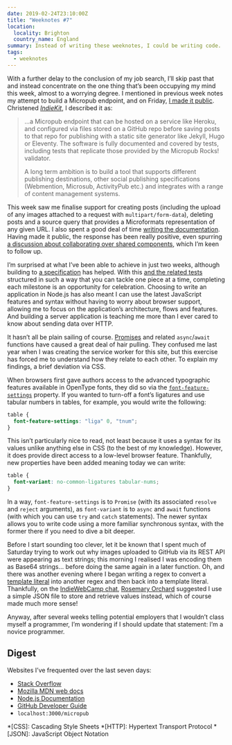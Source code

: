 ```yaml
---
date: 2019-02-24T23:10:00Z
title: "Weeknotes #7"
location:
  locality: Brighton
  country_name: England
summary: Instead of writing these weeknotes, I could be writing code.
tags:
  - weeknotes
---
```


With a further delay to the conclusion of my job search, I’ll skip past that and instead concentrate on the one thing that’s been occupying my mind this week, almost to a worrying degree. I mentioned in previous week notes my attempt to build a Micropub endpoint, and on Friday, [I made it public][1]. Christened _[IndieKit][2]_, I described it as:

> …a Micropub endpoint that can be hosted on a service like Heroku, and configured via files stored on a GitHub repo before saving posts to that repo for publishing with a static site generator like Jekyll, Hugo or Eleventy. The software is fully documented and covered by tests, including tests that replicate those provided by the Micropub Rocks! validator.
>
> A long term ambition is to build a tool that supports different publishing destinations, other social publishing specifications (Webmention, Microsub, ActivityPub etc.) and integrates with a range of content management systems.

This week saw me finalise support for creating posts (including the upload of any images attached to a request with `multipart/form-data`), deleting posts and a source query that provides a Microformats representation of any given URL. I also spent a good deal of time [writing the documentation][3]. Having made it public, the response has been really positive, even spurring [a discussion about collaborating over shared components][4], which I’m keen to follow up.

I’m surprised at what I’ve been able to achieve in just two weeks, although building to [a specification][5] has helped. With this [and the related tests][6] structured in such a way that you can tackle one piece at a time, completing each milestone is an opportunity for celebration. Choosing to write an application in Node.js has also meant I can use the latest JavaScript features and syntax without having to worry about browser support, allowing me to focus on the application’s architecture, flows and features. And building a server application is teaching me more than I ever cared to know about sending data over HTTP.

It hasn’t all be plain sailing of course. [Promises][7] and related `async`/`await` functions have caused a great deal of hair pulling. They confused me last year when I was creating the service worker for this site, but this exercise has forced me to understand how they relate to each other. To explain my findings, a brief deviation via CSS.

When browsers first gave authors access to the advanced typographic features available in OpenType fonts, they did so via the [`font-feature-settings`][8] property. If you wanted to turn-off a font’s ligatures and use tabular numbers in tables, for example, you would write the following:

```css
table {
  font-feature-settings: "liga" 0, "tnum";
}
```

This isn’t particularly nice to read, not least because it uses a syntax for its values unlike anything else in CSS (to the best of my knowledge). However, it does provide direct access to a low-level browser feature. Thankfully, new properties have been added meaning today we can write:

```css
table {
  font-variant: no-common-ligatures tabular-nums;
}
```

In a way, `font-feature-settings` is to `Promise` (with its associated `resolve` and `reject` arguments), as `font-variant` is to `async` and `await` functions (with which you can use `try` and `catch` statements). The newer syntax allows you to write code using a more familiar synchronous syntax, with the former there if you need to dive a bit deeper.

Before I start sounding too clever, let it be known that I spent much of Saturday trying to work out why images uploaded to GitHub via its REST API were appearing as text strings; this morning I realised I was encoding them as Base64 strings… before doing the same again in a later function. Oh, and there was another evening where I began writing a regex to convert a [template literal][9] into another regex and then back into a template literal. Thankfully, on the [IndieWebCamp chat][10], [Rosemary Orchard][11] suggested I use a simple JSON file to store and retrieve values instead, which of course made much more sense!

Anyway, after several weeks telling potential employers that I wouldn’t class myself a programmer, I’m wondering if I should update that statement: I’m a novice programmer.

## Digest

Websites I’ve frequented over the last seven days:

- [Stack Overflow](https://stackoverflow.com)
- [Mozilla MDN web docs](https://developer.mozilla.org/en-US/)
- [Node.js Documentation](https://nodejs.org/api/)
- [GitHub Developer Guide](https://developer.github.com)
- `localhost:3000/micropub`

[1]: /2019/053/n1/
[2]: https://paulrobertlloyd.github.io/indiekit/
[3]: https://paulrobertlloyd.github.io/indiekit/#documentation
[4]: https://github.com/paulrobertlloyd/indiekit/issues/1
[5]: https://www.w3.org/TR/micropub/
[6]: https://micropub.rocks
[7]: https://developer.mozilla.org/en-US/docs/Web/JavaScript/Guide/Using_promises
[8]: https://developer.mozilla.org/en-US/docs/Web/CSS/font-feature-settings
[9]: https://developer.mozilla.org/en-US/docs/Web/JavaScript/Reference/Template_literals
[10]: https://indieweb.org/discuss
[11]: https://rosemaryorchard.com

*[CSS]: Cascading Style Sheets
*[HTTP]: Hypertext Transport Protocol
*[JSON]: JavaScript Object Notation

